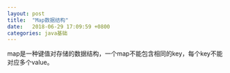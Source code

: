 ```yaml
---
layout: post
title:  "Map数据结构"
date:   2018-06-29 17:09:59 +0800
categories: java基础
---
```


map是一种键值对存储的数据结构，一个map不能包含相同的key，每个key不能对应多个value。
